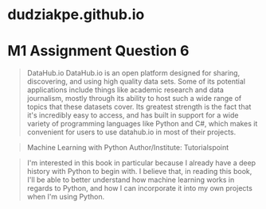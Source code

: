 # dudziakpe.github.io

# M1 Assignment Question 6

> DataHub.io
> DataHub.io is an open platform designed for sharing, discovering, and using high quality data sets. Some of its potential applications include things like academic research and data journalism, mostly through its ability to host such a wide range of topics that these datasets cover. Its greatest strength is the fact that it's incredibly easy to access, and has built in support for a wide variety of programming languages like Python and C#, which makes it convenient for users to use datahub.io in most of their projects.

> Machine Learning with Python
> Author/Institute: Tutorialspoint

> I'm interested in this book in particular because I already have a deep history with Python to begin with. I believe that, in reading this book, I'll be able to better understand how machine learning works in regards to Python, and how I can incorporate it into my own projects when I'm using Python.
